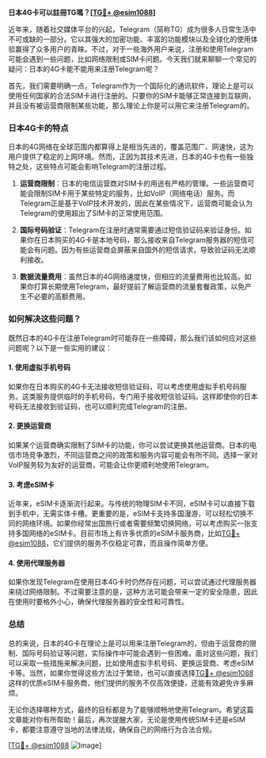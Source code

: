 **日本4G卡可以註冊TG嗎？[[TG💪+ @esim1088](https://t.me/s/esim1088)]**

近年来，随着社交媒体平台的兴起，Telegram（简称TG）成为很多人日常生活中不可或缺的一部分。它以其强大的加密功能、丰富的功能模块以及全球化的使用体验赢得了众多用户的青睐。不过，对于一些海外用户来说，注册和使用Telegram可能会遇到一些问题，比如网络限制或SIM卡问题。今天我们就来聊聊一个常见的疑问：日本的4G卡能不能用来注册Telegram呢？

首先，我们需要明确一点，Telegram作为一个国际化的通讯软件，理论上是可以使用任何国家的合法SIM卡进行注册的。只要你的SIM卡能够正常连接到互联网，并且没有被运营商限制某些功能，那么理论上你是可以用它来注册Telegram的。

### 日本4G卡的特点

日本的4G网络在全球范围内都算得上是相当先进的，覆盖范围广、网速快，这为用户提供了稳定的上网环境。然而，正因为其技术先进，日本的4G卡也有一些独特之处，这些特点可能会影响Telegram的注册过程。

1. **运营商限制**：日本的电信运营商对SIM卡的用途有严格的管理。一些运营商可能会限制SIM卡用于某些特定的服务，比如VoIP（网络电话）服务。而Telegram正是基于VoIP技术开发的，因此在某些情况下，运营商可能会认为Telegram的使用超出了SIM卡的正常使用范围。

2. **国际号码验证**：Telegram在注册时通常需要通过短信验证码来验证身份。如果你在日本购买的4G卡是本地号码，那么接收来自Telegram服务器的短信可能会有问题。因为有些运营商会屏蔽来自国外的短信请求，导致验证码无法顺利接收。

3. **数据流量费用**：虽然日本的4G网络速度快，但相应的流量费用也比较高。如果你打算长期使用Telegram，最好提前了解运营商的流量套餐政策，以免产生不必要的高额费用。

### 如何解决这些问题？

既然日本的4G卡在注册Telegram时可能存在一些障碍，那么我们该如何应对这些问题呢？以下是一些实用的建议：

#### 1. 使用虚拟手机号码

如果你在日本购买的4G卡无法接收短信验证码，可以考虑使用虚拟手机号码服务。这类服务提供临时的手机号码，专门用于接收短信验证码。这样即使你的日本号码无法接收到验证码，也可以顺利完成Telegram的注册。

#### 2. 更换运营商

如果某个运营商确实限制了SIM卡的功能，你可以尝试更换其他运营商。日本的电信市场竞争激烈，不同运营商之间的政策和服务内容可能会有所不同。选择一家对VoIP服务较为友好的运营商，可能会让你更顺利地使用Telegram。

#### 3. 考虑eSIM卡

近年来，eSIM卡逐渐流行起来。与传统的物理SIM卡不同，eSIM卡可以直接下载到手机中，无需实体卡槽。更重要的是，eSIM卡支持多国漫游，可以轻松切换不同的网络环境。如果你经常出国旅行或者需要频繁切换网络，可以考虑购买一张支持多国网络的eSIM卡。目前市场上有许多优质的eSIM卡服务商，比如[TG💪+ @esim1088](https://t.me/s/esim1088)，它们提供的服务不仅稳定可靠，而且操作简单方便。

#### 4. 使用代理服务器

如果你发现Telegram在使用日本4G卡时仍然存在问题，可以尝试通过代理服务器来绕过网络限制。不过需要注意的是，这种方法可能会带来一定的安全隐患，因此在使用时要格外小心，确保代理服务器的安全性和可靠性。

### 总结

总的来说，日本的4G卡在理论上是可以用来注册Telegram的，但由于运营商的限制、国际号码验证等问题，实际操作中可能会遇到一些困难。面对这些问题，我们可以采取一些措施来解决问题，比如使用虚拟手机号码、更换运营商、考虑eSIM卡等。当然，如果你觉得这些方法过于繁琐，也可以直接选择[TG💪+ @esim1088](https://t.me/s/esim1088)这样的优质eSIM卡服务商，他们提供的服务不仅高效便捷，还能有效避免许多麻烦。

无论你选择哪种方式，最终的目标都是为了能够顺畅地使用Telegram。希望这篇文章能对你有所帮助！最后，再次提醒大家，无论是使用传统SIM卡还是eSIM卡，都要注意遵守当地的法律法规，确保自己的网络行为合法合规。

[[TG💪+ @esim1088](https://t.me/s/esim1088) ![Image](https://i.postimg.cc/4NQfJmqS/Snipaste-2025-05-13-00-14-12.png)]